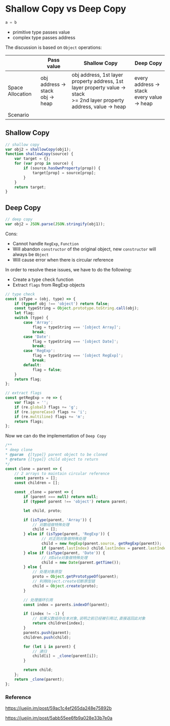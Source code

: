 # Shallow Copy vs Deep Copy

```js
a = b
```

* primitive type passes value
* complex type passes address



The discussion is based on `Object` operations:


||Pass value|Shallow Copy|Deep Copy|
|---|---|---|---|
|Space Allocation|obj address -> stack<br />obj -> heap|obj address, 1st layer property address, 1st layer property value -> stack<br />>= 2nd layer property address, value -> heap|every address -> stack<br />every value -> heap|
|Scenario||||

## Shallow Copy

```js
// shallow copy
var obj2 = shallowCopy(obj1);
function shallowCopy(source) {
    var target = {};
    for (var prop in source) {
        if (source.hasOwnProperty(prop)) {
          	target[prop] = source[prop];
        }
    }
    return target;
}
```

## Deep Copy

```js
// deep copy
var obj2 = JSON.parse(JSON.stringify(obj1));
```

Cons:

* Cannot handle `RegExp`, `Function`
* Will abandon `constructor` of the original object, new `constructor` will always be `Object`
* Will cause error when there is circular reference

In order to resolve these issues, we have to do the following:

* Create a type check function
* Extract `flags` from RegExp objects

```js
// type check 
const isType = (obj, type) => {
    if (typeof obj !== 'object') return false;
    const typeString = Object.prototype.toString.call(obj);
    let flag;
    switch (type) {
        case 'Array':
            flag = typeString === '[object Array]';
            break;
        case 'Date':
            flag = typeString === '[object Date]';
            break;
        case 'RegExp':
            flag = typeString === '[object RegExp]';
            break;
        default:
          	flag = false;
    }
    return flag;
};
```

```js
// extract flags
const getRegExp = re => {
    var flags = '';
    if (re.global) flags += 'g';
    if (re.ignoreCase) flags += 'i';
    if (re.multiline) flags += 'm';
    return flags;
};
```

Now we can do the implementation of `Deep Copy`

```js
/**
* deep clone
* @param  {[type]} parent object to be cloned
* @return {[type]} child object to return
*/
const clone = parent => {
    // 2 arrays to maintain circular reference
    const parents = [];
    const children = [];

    const _clone = parent => {
      	if (parent === null) return null;
      	if (typeof parent !== 'object') return parent;

      	let child, proto;

      	if (isType(parent, 'Array')) {
            // 对数组做特殊处理
            child = [];
      	} else if (isType(parent, 'RegExp')) {
        		// 对正则对象做特殊处理
        		child = new RegExp(parent.source, getRegExp(parent));
        		if (parent.lastIndex) child.lastIndex = parent.lastIndex;
      	} else if (isType(parent, 'Date')) {
        		// 对Date对象做特殊处理
        		child = new Date(parent.getTime());
      	} else {
            // 处理对象原型
            proto = Object.getPrototypeOf(parent);
            // 利用Object.create切断原型链
            child = Object.create(proto);
      	}

        // 处理循环引用
        const index = parents.indexOf(parent);

        if (index != -1) {
            // 如果父数组存在本对象,说明之前已经被引用过,直接返回此对象
            return children[index];
        }
        parents.push(parent);
        children.push(child);

        for (let i in parent) {
            // 递归
            child[i] = _clone(parent[i]);
        }

        return child;
    };
    return _clone(parent);
};
```



### Reference

https://juejin.im/post/59ac1c4ef265da248e75892b

https://juejin.im/post/5abb55ee6fb9a028e33b7e0a
